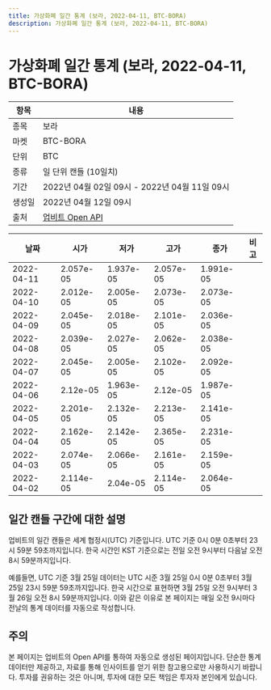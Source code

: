 ```yaml
---
title: 가상화폐 일간 통계 (보라, 2022-04-11, BTC-BORA)
description: 가상화폐 일간 통계 (보라, 2022-04-11, BTC-BORA)
---
```



가상화폐 일간 통계 (보라, 2022-04-11, BTC-BORA)
===

|항목|내용|
|--|--|
|종목|보라|
|마켓|BTC-BORA|
|단위|BTC|
|종류|일 단위 캔들 (10일치)|
|기간|2022년 04월 02일 09시 - 2022년 04월 11일 09시|
|생성일|2022년 04월 12일 09시|
|출처|[업비트 Open API](https://docs.upbit.com)|


|날짜|시가|저가|고가|종가|비고|
|--|--|--|--|--|--|
|2022-04-11|2.057e-05|1.937e-05|2.057e-05|1.991e-05|    |
|2022-04-10|2.012e-05|2.005e-05|2.073e-05|2.073e-05|    |
|2022-04-09|2.045e-05|2.018e-05|2.101e-05|2.036e-05|    |
|2022-04-08|2.039e-05|2.027e-05|2.062e-05|2.038e-05|    |
|2022-04-07|2.045e-05|2.005e-05|2.102e-05|2.092e-05|    |
|2022-04-06|2.12e-05|1.963e-05|2.12e-05|1.987e-05|    |
|2022-04-05|2.201e-05|2.132e-05|2.213e-05|2.141e-05|    |
|2022-04-04|2.162e-05|2.142e-05|2.365e-05|2.231e-05|    |
|2022-04-03|2.074e-05|2.066e-05|2.161e-05|2.159e-05|    |
|2022-04-02|2.114e-05|2.04e-05|2.114e-05|2.064e-05|    |


일간 캔들 구간에 대한 설명
---


업비트의 일간 캔들은 세계 협정시(UTC) 기준입니다. 
UTC 기준 0시 0분 0초부터 23시 59분 59초까지입니다. 
한국 시간인 KST 기준으로는 전일 오전 9시부터 다음날 오전 8시 59분까지입니다. 


예를들면, UTC 기준 3월 25일 데이터는 UTC 시준 3월 25일 0시 0분 0초부터 3월 25일 23시 59분 59초까지입니다. 
한국 시간으로 표현하면 3월 25일 오전 9시부터 3월 26일 오전 8시 59분까지입니다. 
이와 같은 이유로 본 페이지는 매일 오전 9시마다 전날의 통계 데이터를 자동으로 작성합니다. 


주의
---


본 페이지는 업비트의 Open API를 통하여 자동으로 생성된 페이지입니다. 
단순한 통계 데이터만 제공하고, 자료를 통해 인사이트를 얻기 위한 참고용으로만 사용하시기 바랍니다. 
투자를 권유하는 것은 아니며, 투자에 대한 모든 책임은 투자자 본인에게 있습니다. 
